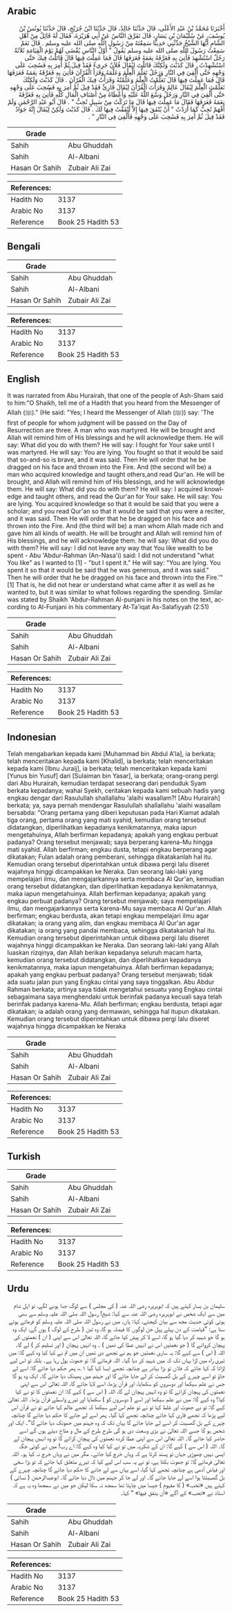 ## Arabic


<div dir="rtl" lang="ar" style={{fontSize:'larger',backgroundColor:'#f8f9fa',padding:20}}>
أَخْبَرَنَا مُحَمَّدُ بْنُ عَبْدِ الأَعْلَى، قَالَ حَدَّثَنَا خَالِدٌ، قَالَ حَدَّثَنَا ابْنُ جُرَيْجٍ، قَالَ حَدَّثَنَا يُونُسُ بْنُ يُوسُفَ، عَنْ سُلَيْمَانَ بْنِ يَسَارٍ، قَالَ تَفَرَّقَ النَّاسُ عَنْ أَبِي هُرَيْرَةَ، فَقَالَ لَهُ قَائِلٌ مِنْ أَهْلِ الشَّامِ أَيُّهَا الشَّيْخُ حَدِّثْنِي حَدِيثًا سَمِعْتَهُ مِنْ رَسُولِ اللَّهِ صلى الله عليه وسلم ‏.‏ قَالَ نَعَمْ سَمِعْتُ رَسُولَ اللَّهِ صلى الله عليه وسلم يَقُولُ ‏"‏ أَوَّلُ النَّاسِ يُقْضَى لَهُمْ يَوْمَ الْقِيَامَةِ ثَلاَثَةٌ رَجُلٌ اسْتُشْهِدَ فَأُتِيَ بِهِ فَعَرَّفَهُ نِعَمَهُ فَعَرَفَهَا قَالَ فَمَا عَمِلْتَ فِيهَا قَالَ قَاتَلْتُ فِيكَ حَتَّى اسْتُشْهِدْتُ ‏.‏ قَالَ كَذَبْتَ وَلَكِنَّكَ قَاتَلْتَ لِيُقَالَ فُلاَنٌ جَرِيءٌ فَقَدْ قِيلَ ثُمَّ أُمِرَ بِهِ فَسُحِبَ عَلَى وَجْهِهِ حَتَّى أُلْقِيَ فِي النَّارِ وَرَجُلٌ تَعَلَّمَ الْعِلْمَ وَعَلَّمَهُ وَقَرَأَ الْقُرْآنَ فَأُتِيَ بِهِ فَعَرَّفَهُ نِعَمَهُ فَعَرَفَهَا قَالَ فَمَا عَمِلْتَ فِيهَا قَالَ تَعَلَّمْتُ الْعِلْمَ وَعَلَّمْتُهُ وَقَرَأْتُ فِيكَ الْقُرْآنَ ‏.‏ قَالَ كَذَبْتَ وَلَكِنَّكَ تَعَلَّمْتَ الْعِلْمَ لِيُقَالَ عَالِمٌ وَقَرَأْتَ الْقُرْآنَ لِيُقَالَ قَارِئٌ فَقَدْ قِيلَ ثُمَّ أُمِرَ بِهِ فَسُحِبَ عَلَى وَجْهِهِ حَتَّى أُلْقِيَ فِي النَّارِ وَرَجُلٌ وَسَّعَ اللَّهُ عَلَيْهِ وَأَعْطَاهُ مِنْ أَصْنَافِ الْمَالِ كُلِّهِ فَأُتِيَ بِهِ فَعَرَّفَهُ نِعَمَهُ فَعَرَفَهَا فَقَالَ مَا عَمِلْتَ فِيهَا قَالَ مَا تَرَكْتُ مِنْ سَبِيلٍ تُحِبُّ ‏"‏ ‏.‏ قَالَ أَبُو عَبْدِ الرَّحْمَنِ وَلَمْ أَفْهَمْ تُحِبُّ كَمَا أَرَدْتُ ‏"‏ أَنْ يُنْفَقَ فِيهَا إِلاَّ أَنْفَقْتُ فِيهَا لَكَ ‏.‏ قَالَ كَذَبْتَ وَلَكِنْ لِيُقَالَ إِنَّهُ جَوَادٌ فَقَدْ قِيلَ ثُمَّ أُمِرَ بِهِ فَسُحِبَ عَلَى وَجْهِهِ فَأُلْقِيَ فِي النَّارِ ‏"‏ ‏.‏
</div>
<div style={{backgroundColor:'#f8f9fa',padding:20, marginBottom: 10}}><table> <thead> <tr> <th>Grade</th> <th></th> </tr> </thead> <tbody> <tr><td>Sahih</td><td>Abu Ghuddah</td></tr><tr><td>Sahih</td><td>Al-Albani</td></tr><tr><td>Hasan Or Sahih</td><td>Zubair Ali Zai</td></tr></tbody></table><table> <thead> <tr> <th>References:</th> <th></th> </tr> </thead> <tbody><tr><td>Hadith No</td><td>3137</td></tr><tr><td>Arabic No</td><td>3137</td></tr><tr><td>Reference</td><td>Book 25 Hadith 53</td></tr></tbody></table></div>

## Bengali


<div dir="ltr" lang="bn" style={{fontSize:'larger',backgroundColor:'#f8f9fa',padding:20}}>

</div>
<div style={{backgroundColor:'#f8f9fa',padding:20, marginBottom: 10}}><table> <thead> <tr> <th>Grade</th> <th></th> </tr> </thead> <tbody> <tr><td>Sahih</td><td>Abu Ghuddah</td></tr><tr><td>Sahih</td><td>Al-Albani</td></tr><tr><td>Hasan Or Sahih</td><td>Zubair Ali Zai</td></tr></tbody></table><table> <thead> <tr> <th>References:</th> <th></th> </tr> </thead> <tbody><tr><td>Hadith No</td><td>3137</td></tr><tr><td>Arabic No</td><td>3137</td></tr><tr><td>Reference</td><td>Book 25 Hadith 53</td></tr></tbody></table></div>

## English


<div dir="ltr" lang="en" style={{fontSize:'larger',backgroundColor:'#f8f9fa',padding:20}}>
It was narrated from Abu Hurairah, that one of the people of Ash-Sham said to him:"O Shaikh, tell me of a Hadith that you heard from the Messenger of Allah (ﷺ)." (He said: "Yes; I heard the Messenger of Allah (ﷺ)) say: 'The first of people for whom judgment will be passed on the Day of Resurrection are three. A man who was martyred. He will be brought and Allah will remind him of His blessings and he will acknowledge them. He will say: What did you do with them? He will say: I fought for Your sake until I was martyred. He will say: You are lying. You fought so that it would be said that so-and-so is brave, and it was said. Then He will order that he be dragged on his face and thrown into the Fire. And (the second will be) a man who acquired knowledge and taught others,and read Qur'an. He will be brought, and Allah will remind him of His blessings, and he will acknowledge them. He will say: What did you do with them? He will say: I acquired knowledge and taught others, and read the Qur'an for Your sake. He will say: You are lying. You acquired knowledge so that it would be said that you were a scholar; and you read Qur'an so that it would be said that you were a reciter, and it was said. Then He will order that he be dragged on his face and thrown into the Fire. And (the third will be) a man whom Allah made rich and gave him all kinds of wealth. He will be brought and Allah will remind him of His blessings, and he will acknowledge them. he will say: What did you do with them? He will say: I did not leave any way that You like wealth to be spent - Abu 'Abdur-Rahman (An-Nasa'i) said: I did not understand "what You like" as I wanted to [1] - "but I spent it." He will say: "You are lying. You spent it so that it would be said that he was generous, and it was said." Then he will order that he be dragged on his face and thrown into the Fire.'" [1] That is, he did not hear or understand what came after it as well as he wanted to, but it was similar to what follows regarding the spending. Similar was stated by Shaikh 'Abdur-Rahman Al-punjani in his notes on the text, according to Al-Funjani in his commentary At-Ta'iqat As-Salafiyyah (2:51)
</div>
<div style={{backgroundColor:'#f8f9fa',padding:20, marginBottom: 10}}><table> <thead> <tr> <th>Grade</th> <th></th> </tr> </thead> <tbody> <tr><td>Sahih</td><td>Abu Ghuddah</td></tr><tr><td>Sahih</td><td>Al-Albani</td></tr><tr><td>Hasan Or Sahih</td><td>Zubair Ali Zai</td></tr></tbody></table><table> <thead> <tr> <th>References:</th> <th></th> </tr> </thead> <tbody><tr><td>Hadith No</td><td>3137</td></tr><tr><td>Arabic No</td><td>3137</td></tr><tr><td>Reference</td><td>Book 25 Hadith 53</td></tr></tbody></table></div>

## Indonesian


<div dir="ltr" lang="id" style={{fontSize:'larger',backgroundColor:'#f8f9fa',padding:20}}>
Telah mengabarkan kepada kami [Muhammad bin Abdul A'la], ia berkata; telah menceritakan kepada kami [Khalid], ia berkata; telah menceritakan kepada kami [Ibnu Juraij], ia berkata; telah menceritakan kepada kami [Yunus bin Yusuf] dari [Sulaiman bin Yasar], ia berkata; orang-orang pergi dari Abu Hurairah, kemudian terdapat seseorang dari penduduk Syam berkata kepadanya; wahai Syekh, ceritakan kepada kami sebuah hadis yang engkau dengar dari Rasulullah shallallahu 'alaihi wasallam?! [Abu Hurairah] berkata; ya, saya pernah mendengar Rasulullah shallallahu 'alaihi wasallam bersabda: "Orang pertama yang diberi keputusan pada Hari Kiamat adalah tiga orang, pertama orang yang mati syahid, kemudian orang tersebut didatangkan, diperlihatkan kepadanya kenikmatannya, maka iapun mengetahuinya, Allah berfirman kepadanya; apakah yang engkau perbuat padanya? Orang tersebut menjawab; saya berperang karena-Mu hingga mati syahid. Allah berfirman; engkau dusta, tetapi engkau berperang agar dikatakan; Fulan adalah orang pemberani, sehingga dikatakanlah hal itu. Kemudian orang tersebut diperintahkan untuk dibawa pergi lalu diseret wajahnya hinggi dicampakkan ke Neraka. Dan seorang laki-laki yang mempelajari ilmu, dan mengajarkannya serta membaca Al Qur'an, kemudian orang tersebut didatangkan, dan diperlihatkan kepadanya kenikmatannya, maka iapun mengetahuinya. Allah berfirman kepadanya; apakah yang engkau perbuat padanya? Orang tersebut menjawab; saya mempelajari ilmu, dan mengajarkannya serta karena-Mu saya membaca Al Qur'an. Allah berfirman; engkau berdusta, akan tetapi engkau mempelajari ilmu agar dikatakan; ia orang yang alim, dan engkau membaca Al Qur'an agar dikatakan; ia orang yang pandai membaca, sehingga dikatakanlah hal itu. Kemudian orang tersebut diperintahkan untuk dibawa pergi lalu diseret wajahnya hinggi dicampakkan ke Neraka. Dan seorang laki-laki yang Allah luaskan rizqinya, dan Allah berikan kepadanya seluruh macam harta, kemudian orang tersebut didatangkan, dan diperlihatkan kepadanya kenikmatannya, maka iapun mengetahuinya. Allah berfirman kepadanya; apakah yang engkau perbuat padanya? Orang tersebut menjawab; tidak ada suatu jalan pun yang Engkau cintai yang saya tinggalkan. Abu Abdur Rahman berkata; artinya saya tidak mengetahui sesuatu yang Engkau cintai sebagaimana saya menghendaki untuk berinfak padanya kecuali saya telah berinfak padanya karena-Mu. Allah berfirman; engkau berdusta, tetapi agar dikatakan; ia adalah orang yang dermawan, sehingga hal itupun dikatakan. Kemudian orang tersebut diperintahkan untuk dibawa pergi lalu diseret wajahnya hingga dicampakkan ke Neraka
</div>
<div style={{backgroundColor:'#f8f9fa',padding:20, marginBottom: 10}}><table> <thead> <tr> <th>Grade</th> <th></th> </tr> </thead> <tbody> <tr><td>Sahih</td><td>Abu Ghuddah</td></tr><tr><td>Sahih</td><td>Al-Albani</td></tr><tr><td>Hasan Or Sahih</td><td>Zubair Ali Zai</td></tr></tbody></table><table> <thead> <tr> <th>References:</th> <th></th> </tr> </thead> <tbody><tr><td>Hadith No</td><td>3137</td></tr><tr><td>Arabic No</td><td>3137</td></tr><tr><td>Reference</td><td>Book 25 Hadith 53</td></tr></tbody></table></div>

## Turkish


<div dir="ltr" lang="tr" style={{fontSize:'larger',backgroundColor:'#f8f9fa',padding:20}}>

</div>
<div style={{backgroundColor:'#f8f9fa',padding:20, marginBottom: 10}}><table> <thead> <tr> <th>Grade</th> <th></th> </tr> </thead> <tbody> <tr><td>Sahih</td><td>Abu Ghuddah</td></tr><tr><td>Sahih</td><td>Al-Albani</td></tr><tr><td>Hasan Or Sahih</td><td>Zubair Ali Zai</td></tr></tbody></table><table> <thead> <tr> <th>References:</th> <th></th> </tr> </thead> <tbody><tr><td>Hadith No</td><td>3137</td></tr><tr><td>Arabic No</td><td>3137</td></tr><tr><td>Reference</td><td>Book 25 Hadith 53</td></tr></tbody></table></div>

## Urdu


<div dir="rtl" lang="ur" style={{fontSize:'larger',backgroundColor:'#f8f9fa',padding:20}}>
سلیمان بن یسار کہتے ہیں کہ ابوہریرہ رضی اللہ عنہ ( کی مجلس ) سے لوگ جدا ہونے لگے، تو اہل شام میں سے ایک شخص نے ابوہریرہ رضی اللہ عنہ سے کہا: شیخ! رسول اللہ صلی اللہ علیہ وسلم سے سنی ہوئی کوئی حدیث مجھ سے بیان کیجئے، کہا: ہاں، میں نے رسول اللہ صلی اللہ علیہ وسلم کو فرماتے ہوئے سنا ہے: ”قیامت کے دن پہلے پہل جن لوگوں کا فیصلہ ہو گا، وہ تین ( طرح کے لوگ ) ہوں گے، ایک وہ ہو گا جو شہید کر دیا گیا ہو گا، اسے لا کر پیش کیا جائے گا، اللہ تعالیٰ اس سے اپنی ( ان ) نعمتوں کی پہچان کروائے گا ( جو نعمتیں اس نے انہیں عطا کی تھیں ) ۔ وہ انہیں پہچان ( اور تسلیم کر ) لے گا۔ اللہ ( اس ) سے کہے گا: یہ ساری نعمتیں جو ہم نے تجھے دی تھیں ان میں تم نے کیا کیا وہ کہے گا: میں تیری راہ میں لڑا یہاں تک کہ میں شہید کر دیا گیا۔ اللہ فرمائے گا: تو جھوٹ بول رہا ہے۔ بلکہ تو اس لیے لڑاتا کہ کہا جائے کہ فلاں تو بڑا بہادر ہے چنانچہ تجھے ایسا کہا گیا ۱؎، پھر حکم دیا جائے گا: اسے لے جاؤ تو اسے چہرے کے بل گھسیٹ کر لے جایا جائے گا اور جہنم میں پھینک دیا جائے گا۔ ایک وہ ہو گا جس نے علم سیکھا اور دوسروں کو سکھایا، اور قرآن پڑھا، اسے لایا جائے گا، اللہ تعالیٰ اس سے اپنی نعمتوں کی پہچان کرائے گا تو وہ انہیں پہچان لے گا، اللہ ( اس سے ) کہے گا: ان نعمتوں کا تو نے کیا کیا؟ وہ کہے گا: میں نے علم سیکھا اور اسے ( دوسروں کو ) سکھایا اور تیرے واسطے قرآن پڑھا۔ اللہ تعالیٰ کہے گا: تو نے جھوٹ اور غلط کہا تو نے تو علم اس لیے سیکھا کہ تجھے عالم کہا جائے تو نے قرآن اس لیے پڑھا کہ تجھے قاری کہا جائے چنانچہ تجھے کہا گیا۔ پھر اسے لے جانے کا حکم دیا جائے گا چنانچہ چہرے کے بل گھسیٹ کر اسے لے جایا جائے گا یہاں تک کہ وہ جہنم میں جھونک دیا جائے گا“۔ ایک اور شخص ہو گا جسے اللہ تعالیٰ نے بڑی وسعت دی ہو گی طرح طرح کے مال و متاع دیئے ہوں گے اسے حاضر کیا جائے گا۔ اللہ تعالیٰ اس سے اپنی عطا کردہ نعمتوں کی پہچان کرائے گا تو وہ انہیں پہچان لے گا۔ اللہ ( اس سے ) کہے گا: ان کے شکریہ میں تو نے کیا کیا وہ کہے گا: اے رب! میں نے کوئی جگہ ایسی نہیں چھوڑی جہاں تو پسند کرتا ہے کہ وہاں خرچ کیا جائے۔ مگر میں نے وہاں خرچ نہ کیا ہو۔ اللہ تعالیٰ فرمائے گا: تو جھوٹ بکتا ہے، تو نے یہ سب اس لیے کیا کہ تیرے متعلق کہا جائے کہ تو بڑا سخی اور فیاض آدمی ہے چنانچہ تجھے کہا گیا، اسے یہاں سے لے جانے کا حکم دیا جائے گا چنانچہ چہرے کے بل گھسیٹتا ہوا اسے لے جایا جائے گا۔ اور لے جا کر جہنم میں ڈال دیا جائے گا۔ ابوعبدالرحمٰن ( نسائی ) کہتے ہیں «تحب» ( کا مفہوم ) جیسا میں چاہتا تھا سمجھ نہ سکا لیکن جو میں نے سمجھا وہ یہ ہے کہ استاذ نے «تحب» کے آگے «أن ينفق فيها» “ کہا۔
</div>
<div style={{backgroundColor:'#f8f9fa',padding:20, marginBottom: 10}}><table> <thead> <tr> <th>Grade</th> <th></th> </tr> </thead> <tbody> <tr><td>Sahih</td><td>Abu Ghuddah</td></tr><tr><td>Sahih</td><td>Al-Albani</td></tr><tr><td>Hasan Or Sahih</td><td>Zubair Ali Zai</td></tr></tbody></table><table> <thead> <tr> <th>References:</th> <th></th> </tr> </thead> <tbody><tr><td>Hadith No</td><td>3137</td></tr><tr><td>Arabic No</td><td>3137</td></tr><tr><td>Reference</td><td>Book 25 Hadith 53</td></tr></tbody></table></div>